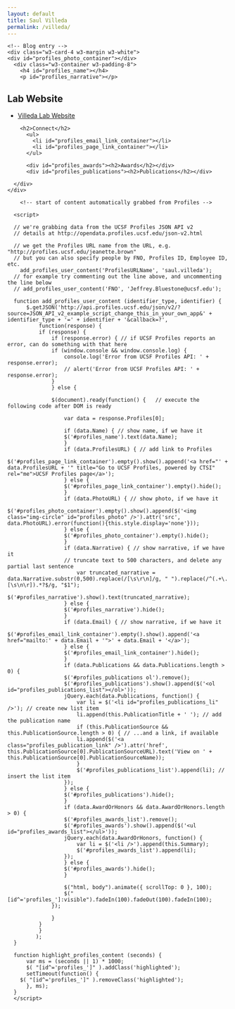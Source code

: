 ```yaml
---
layout: default
title: Saul Villeda
permalink: /villeda/
---
```


<!-- Page content -->
<!-- Insert Profiles data here -->

<!-- Grid -->
  <div class="w3-light-grey w3-padding-64" id="about">


    <!-- Blog entry -->
    <div class="w3-card-4 w3-margin w3-white">
  	<div id="profiles_photo_container"></div>
      <div class="w3-container w3-padding-8">
        <h4 id="profiles_name"></h4>
        <p id="profiles_narrative"></p>

<!-- add lab website link-->


<h2>Lab Website</h2>
  <ul>
      <li id=""><a href="http://villedalab.ucsf.edu/">Villeda Lab Website</a></li>
  </ul>

        <h2>Connect</h2>
    	  <ul>
    	    <li id="profiles_email_link_container"></li>
    	    <li id="profiles_page_link_container"></li>
    	  </ul>

    	  <div id="profiles_awards"><h2>Awards</h2></div>
    	  <div id="profiles_publications"><h2>Publications</h2></div>

      </div>
    </div>

<!-- load a recent version of jQuery -->
<script type="text/javascript" src="//ajax.googleapis.com/ajax/libs/jquery/1.10.2/jquery.min.js"></script>

  </head>
    <body>



        <!-- start of content automatically grabbed from Profiles -->
<!--crappy code from profiles
  <div class="w3-row-padding">
  	<div id="profiles_photo_container"></div>
  	<h1 id="profiles_name"></h1>
  	<p id="profiles_narrative"></p>
        </div>
        <div class="row">
  	<div class="col-md-7 col-md-offset-1">

  	  <h2>Connect</h2>
  	  <ul>
  	    <li id="profiles_email_link_container"></li>
  	    <li id="profiles_page_link_container"></li>
  	  </ul>

  	  <div id="profiles_awards"><h2>Awards</h2></div>
  	  <div id="profiles_publications"><h2>Publications</h2></div>
</div>

-->

  <!-- get data from the UCSF Profiles API -->
      <script>

      // we're grabbing data from the UCSF Profiles JSON API v2
      // details at http://opendata.profiles.ucsf.edu/json-v2.html

      // we get the Profiles URL name from the URL, e.g. "http://profiles.ucsf.edu/jeanette.brown"
      // but you can also specify people by FNO, Profiles ID, Employee ID, etc.
        add_profiles_user_content('ProfilesURLName', 'saul.villeda');
      // for example try commenting out the line above, and uncommenting the line below
      // add_profiles_user_content('FNO', 'Jeffrey.Bluestone@ucsf.edu');

      function add_profiles_user_content (identifier_type, identifier) {
          $.getJSON('http://api.profiles.ucsf.edu/json/v2/?source=JSON_API_v2_example_script_change_this_in_your_own_app&' + identifier_type + '=' + identifier + '&callback=?',
      	      function(response) {
      		  if (response) {
      		      if (response.error) { // if UCSF Profiles reports an error, can do something with that here
      			  if (window.console && window.console.log) {
      			      console.log('Error from UCSF Profiles API: ' + response.error);
      			      // alert('Error from UCSF Profiles API: ' + response.error);
      			  }
      		      } else {

      			  $(document).ready(function() {   // execute the following code after DOM is ready

      			      var data = response.Profiles[0];

      			      if (data.Name) { // show name, if we have it
      				  $('#profiles_name').text(data.Name);
      			      }
      			      if (data.ProfilesURL) { // add link to Profiles
      				  $('#profiles_page_link_container').empty().show().append('<a href="' + data.ProfilesURL + '" title="Go to UCSF Profiles, powered by CTSI" rel="me">UCSF Profiles page</a>');
      			      } else {
      				  $('#profiles_page_link_container').empty().hide();
      			      }
      			      if (data.PhotoURL) { // show photo, if we have it
      				  $('#profiles_photo_container').empty().show().append($('<img class="img-circle" id="profiles_photo" />').attr('src', data.PhotoURL).error(function(){this.style.display='none'}));
      			      } else {
      				  $('#profiles_photo_container').empty().hide();
      			      }
      			      if (data.Narrative) { // show narrative, if we have it
      				  // truncate text to 500 characters, and delete any partial last sentence
      			          var truncated_narrative = data.Narrative.substr(0,500).replace(/[\s\r\n]/g, " ").replace(/^(.+\.[\s\n\r]).*?$/g, "$1");
      				  $('#profiles_narrative').show().text(truncated_narrative);
      			      } else {
      				  $('#profiles_narrative').hide();
      			      }
      			      if (data.Email) { // show narrative, if we have it
      				  $('#profiles_email_link_container').empty().show().append('<a href="mailto:' + data.Email + '">' + data.Email + '</a>');
      			      } else {
      				  $('#profiles_email_link_container').hide();
      			      }
      			      if (data.Publications && data.Publications.length > 0) {
      				  $('#profiles_publications ol').remove();
      				  $('#profiles_publications').show().append($('<ol id="profiles_publications_list"></ol>'));
      				  jQuery.each(data.Publications, function() {
      				      var li = $('<li id="profiles_publications_li" />'); // create new list item
      				      li.append(this.PublicationTitle + ' '); // add the publication name
      				      if (this.PublicationSource && this.PublicationSource.length > 0) { // ...and a link, if available
      					  li.append($('<a class="profiles_publication_link" />').attr('href', this.PublicationSource[0].PublicationSourceURL).text('View on ' + this.PublicationSource[0].PublicationSourceName));
      				      }
      				      $('#profiles_publications_list').append(li); // insert the list item
      				  });
      			      } else {
      				  $('#profiles_publications').hide();
      			      }
      			      if (data.AwardOrHonors && data.AwardOrHonors.length > 0) {
      				  $('#profiles_awards_list').remove();
      				  $('#profiles_awards').show().append($('<ul id="profiles_awards_list"></ul>'));
      				  jQuery.each(data.AwardOrHonors, function() {
      				      var li = $('<li />').append(this.Summary);
      				      $('#profiles_awards_list').append(li);
      				  });
      			      } else {
      				  $('#profiles_awards').hide();
      			      }

      			      $("html, body").animate({ scrollTop: 0 }, 100);
      			      $("[id^='profiles_']:visible").fadeIn(100).fadeOut(100).fadeIn(100);
      			  });

      		      }
      		  }
      	      }
      	     );
      }

      function highlight_profiles_content (seconds) {
          var ms = (seconds || 1) * 1000;
          $( "[id^='profiles_']" ).addClass('highlighted');
          setTimeout(function() {
      	$( "[id^='profiles_']" ).removeClass('highlighted');
          }, ms);
      }
      </script>


</div>
<!-- End page content -->

<!-- Google Map -->
<div id="googleMap" class="w3-grayscale" style="width:100%;height:450px;"></div>



<!-- Add Google Maps -->
<script src="https://maps.googleapis.com/maps/api/js"></script>

<script>
<!-- Google Map Location -->
var myCenter = new google.maps.LatLng(37.7630086,-122.4602444);

function initialize() {
var mapProp = {
  center: myCenter,
  zoom: 12,
  scrollwheel: false,
  draggable: false,
  mapTypeId: google.maps.MapTypeId.ROADMAP
  };

var map = new google.maps.Map(document.getElementById("googleMap"),mapProp);

var marker = new google.maps.Marker({
  position: myCenter,
});

marker.setMap(map);
}

google.maps.event.addDomListener(window, 'load', initialize);
</script>
